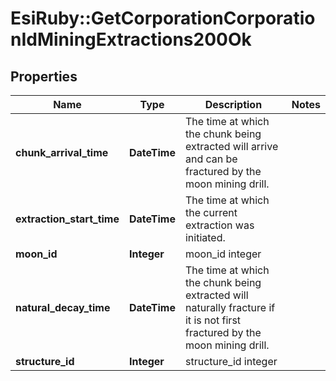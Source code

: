 # EsiRuby::GetCorporationCorporationIdMiningExtractions200Ok

## Properties
Name | Type | Description | Notes
------------ | ------------- | ------------- | -------------
**chunk_arrival_time** | **DateTime** | The time at which the chunk being extracted will arrive and can be fractured by the moon mining drill.  | 
**extraction_start_time** | **DateTime** | The time at which the current extraction was initiated.  | 
**moon_id** | **Integer** | moon_id integer | 
**natural_decay_time** | **DateTime** | The time at which the chunk being extracted will naturally fracture if it is not first fractured by the moon mining drill.  | 
**structure_id** | **Integer** | structure_id integer | 


